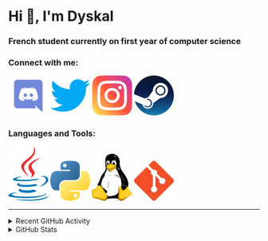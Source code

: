 # Hi 👋, I'm Dyskal

### French student currently on first year of computer science

### Connect with me:

![Discord](./images/discord.svg "Dyskal#9636")
[![Twitter](./images/twitter.svg "@dyskal")](https://twitter.com/dyskal)
[![Instagram](./images/insta.svg "@dyskal")](https://instagram.com/dyskal)
[![Steam](./images/steam.svg "dyskal")](https://steamcommunity.com/id/dyskal/)

### Languages and Tools:

[![Java](./images/java.svg)](https://www.oracle.com/java/)
[![Python](./images/python.svg)](https://www.python.org/)
![Linux](./images/linux.svg)
[![Git](./images/git.svg)](https://git-scm.com/)

---

<details>
<summary>Recent GitHub Activity</summary>

<!--START_SECTION:activity-->


1. 🎉 Merged PR [#34](https://github.com/Dyskal/DiscordRP/pull/34) in [Dyskal/DiscordRP](https://github.com/Dyskal/DiscordRP)
2. 🎉 Merged PR [#44](https://github.com/Dyskal/TwitchPlayerOpener/pull/44) in [Dyskal/TwitchPlayerOpener](https://github.com/Dyskal/TwitchPlayerOpener)
3. 🎉 Merged PR [#6](https://github.com/Dyskal/AutoQuery/pull/6) in [Dyskal/AutoQuery](https://github.com/Dyskal/AutoQuery)
4. 🎉 Merged PR [#43](https://github.com/Dyskal/TwitchPlayerOpener/pull/43) in [Dyskal/TwitchPlayerOpener](https://github.com/Dyskal/TwitchPlayerOpener)
5. 🎉 Merged PR [#33](https://github.com/Dyskal/DiscordRP/pull/33) in [Dyskal/DiscordRP](https://github.com/Dyskal/DiscordRP)
5. 🎉 Merged PR [#16](https://github.com/Dyskal/DiscordRP/pull/16) in [Dyskal/DiscordRP](https://github.com/Dyskal/DiscordRP)
6. 🎉 Merged PR [#17](https://github.com/Dyskal/TwitchPlayerOpener/pull/17) in [Dyskal/TwitchPlayerOpener](https://github.com/Dyskal/TwitchPlayerOpener)

<!--END_SECTION:activity-->

</details>

<details>
<summary>GitHub Stats</summary>

![GitHub Stats](https://github-readme-stats.vercel.app/api/top-langs?username=dyskal&show_icons=true&locale=en&layout=compact&card_width=445&langs_count=10&hide_borders=true)
![GitHub Stats](https://github-readme-stats.vercel.app/api?username=dyskal&show_icons=true&locale=en&include_all_commits=true&hide_borders=true)
</details>

